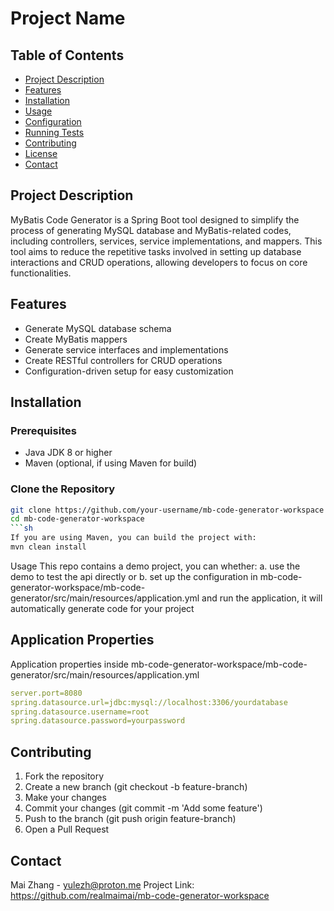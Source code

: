 # Project Name

## Table of Contents
- [Project Description](#project-description)
- [Features](#features)
- [Installation](#installation)
- [Usage](#usage)
- [Configuration](#configuration)
- [Running Tests](#running-tests)
- [Contributing](#contributing)
- [License](#license)
- [Contact](#contact)

## Project Description

MyBatis Code Generator is a Spring Boot tool designed to simplify the process of generating MySQL database and MyBatis-related codes, including controllers, services, service implementations, and mappers. This tool aims to reduce the repetitive tasks involved in setting up database interactions and CRUD operations, allowing developers to focus on core functionalities.

## Features

- Generate MySQL database schema
- Create MyBatis mappers
- Generate service interfaces and implementations
- Create RESTful controllers for CRUD operations
- Configuration-driven setup for easy customization

## Installation

### Prerequisites
- Java JDK 8 or higher
- Maven (optional, if using Maven for build)

### Clone the Repository
```sh
git clone https://github.com/your-username/mb-code-generator-workspace
cd mb-code-generator-workspace
```sh
If you are using Maven, you can build the project with:
mvn clean install
```

Usage
This repo contains a demo project, you can whether:
a. use the demo to test the api directly or
b. set up the configuration in mb-code-generator-workspace/mb-code-generator/src/main/resources/application.yml and run the application, it will automatically generate code for your project

## Application Properties
Application properties inside mb-code-generator-workspace/mb-code-generator/src/main/resources/application.yml
```yml
server.port=8080
spring.datasource.url=jdbc:mysql://localhost:3306/yourdatabase
spring.datasource.username=root
spring.datasource.password=yourpassword
```


## Contributing
1. Fork the repository
2. Create a new branch (git checkout -b feature-branch)
3. Make your changes
4. Commit your changes (git commit -m 'Add some feature')
5. Push to the branch (git push origin feature-branch)
6. Open a Pull Request

## Contact
Mai Zhang - yulezh@proton.me
Project Link: https://github.com/realmaimai/mb-code-generator-workspace
